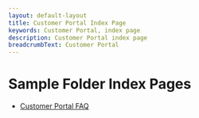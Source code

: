 ```yaml
---
layout: default-layout
title: Customer Portal Index Page
keywords: Customer Portal, index page
description: Customer Portal index page
breadcrumbText: Customer Portal
---
```



# Sample Folder Index Pages

- [Customer Portal FAQ](faq.md)
